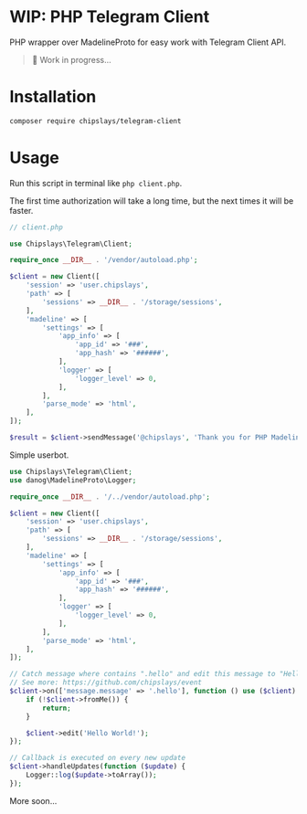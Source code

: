 # WIP: PHP Telegram Client

PHP wrapper over MadelineProto for easy work with Telegram Client API.

> 👷 Work in progress...

# Installation

```bash
composer require chipslays/telegram-client
```

# Usage

Run this script in terminal like `php client.php`.

The first time authorization will take a long time, but the next times it will be faster.

```php
// client.php

use Chipslays\Telegram\Client;

require_once __DIR__ . '/vendor/autoload.php';

$client = new Client([
    'session' => 'user.chipslays',
    'path' => [
        'sessions' => __DIR__ . '/storage/sessions',
    ],
    'madeline' => [
        'settings' => [
            'app_info' => [
                'app_id' => '###',
                'app_hash' => '######',
            ],
            'logger' => [
                'logger_level' => 0,
            ],
        ],
        'parse_mode' => 'html',
    ],
]);

$result = $client->sendMessage('@chipslays', 'Thank you for PHP MadelineProto wrapper! <3');
```

Simple userbot.

```php
use Chipslays\Telegram\Client;
use danog\MadelineProto\Logger;

require_once __DIR__ . '/../vendor/autoload.php';

$client = new Client([
    'session' => 'user.chipslays',
    'path' => [
        'sessions' => __DIR__ . '/storage/sessions',
    ],
    'madeline' => [
        'settings' => [
            'app_info' => [
                'app_id' => '###',
                'app_hash' => '######',
            ],
            'logger' => [
                'logger_level' => 0,
            ],
        ],
        'parse_mode' => 'html',
    ],
]);

// Catch message where contains ".hello" and edit this message to "Hello World!"
// See more: https://github.com/chipslays/event
$client->on(['message.message' => '.hello'], function () use ($client) {
    if (!$client->fromMe()) {
        return;
    }

    $client->edit('Hello World!');
});

// Callback is executed on every new update
$client->handleUpdates(function ($update) {
    Logger::log($update->toArray());
});
```

More soon...